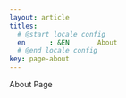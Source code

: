 ```yaml
---
layout: article
titles:
  # @start locale config
  en      : &EN       About
  # @end locale config
key: page-about
---
```


About Page

